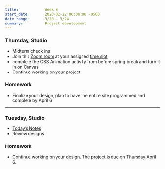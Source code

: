```yaml
---
title:            Week 8
start_date:       2023-02-22 00:00:00 -0500
date_range:       3/20 – 3/24
summary:          Project development
---
```


### Thursday, Studio

- Midterm check ins
- Join this [Zoom room](https://newschool.zoom.us/my/nikafisher) at your assigned [time slot](https://paper.dropbox.com/doc/Parsons-Core-Interaction-S23-Week-8-Class-1-Notes--B1BiJFH7wxLaCKPPGtXAcbshAg-IeOGECSNX8SJq4McQ9q7E#:uid=603344289432729293837516&h2=Midterm-Meeting-Sign-Up)
- complete the CSS Animation activity from before spring break and turn it in on Canvas
- Continue working on your project

### Homework
- Finalize your design, plan to have the entire site programmed and complete by April 6

---

### Tuesday, Studio

- [Today&rsquo;s Notes](https://paper.dropbox.com/doc/Parsons-Core-Interaction-S23-Week-8-Class-1-Notes--B03w6WbEzBsEKyWJWYqLkfBcAQ-IeOGECSNX8SJq4McQ9q7E)
- Review designs

### Homework
- Continue working on your design. The project is due on Thursday April 6.
